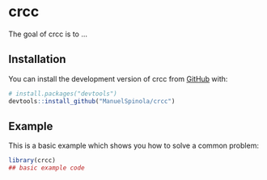 
# crcc

<!-- badges: start -->
<!-- badges: end -->

The goal of crcc is to ...

## Installation

You can install the development version of crcc from [GitHub](https://github.com/) with:

``` r
# install.packages("devtools")
devtools::install_github("ManuelSpinola/crcc")
```

## Example

This is a basic example which shows you how to solve a common problem:

``` r
library(crcc)
## basic example code
```

